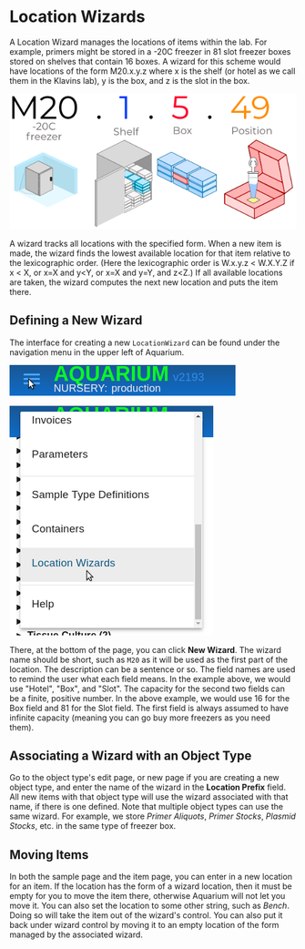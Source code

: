 # Location Wizards

A Location Wizard manages the locations of items within the lab.
For example, primers might be stored in a -20C freezer in 81 slot freezer boxes stored on shelves that contain 16 boxes.
A wizard for this scheme would have locations of the form M20.x.y.z where x is the shelf (or hotel as we call them in the Klavins lab), y is the box, and z is the slot in the box.

![LocationWizard diagram](docs/concepts/images/location.png)

A wizard tracks all locations with the specified form.
When a new item is made, the wizard finds the lowest available location for that item relative to the lexicographic order.
(Here the lexicographic order is W.x.y.z < W.X.Y.Z if x < X, or x=X and y<Y, or x=X and y=Y, and z<Z.)
If all available locations are taken, the wizard computes the next new location and puts the item there.

## Defining a New Wizard

The interface for creating a new `LocationWizard` can be found under the navigation menu in the upper left of Aquarium.

![LocationWizard diagram](docs/manager/images/location_images/1_nav_menu-1.png)

![LocationWizard diagram](docs/manager/images/location_images/2_nav_menu-2.png)

There, at the bottom of the page, you can click **New Wizard**.
The wizard name should be short, such as `M20` as it will be used as the first part of the location.
The description can be a sentence or so.
The field names are used to remind the user what each field means.
In the example above, we would use "Hotel", "Box", and "Slot".
The capacity for the second two fields can be a finite, positive number.
In the above example, we would use 16 for the Box field and 81 for the Slot field.
The first field is always assumed to have infinite capacity (meaning you can go buy more freezers as you need them).

## Associating a Wizard with an Object Type

Go to the object type's edit page, or new page if you are creating a new object type, and enter the name of the wizard in the **Location Prefix** field.
All new items with that object type will use the wizard associated with that name, if there is one defined.
Note that multiple object types can use the same wizard.
For example, we store _Primer Aliquots_, _Primer Stocks_, _Plasmid Stocks_, etc. in the same type of freezer box.

## Moving Items

In both the sample page and the item page, you can enter in a new location for an item.
If the location has the form of a wizard location, then it must be empty for you to move the item there, otherwise Aquarium will not let you move it.
You can also set the location to some other string, such as _Bench_.
Doing so will take the item out of the wizard's control.
You can also put it back under wizard control by moving it to an empty location of the form managed by the associated wizard.
